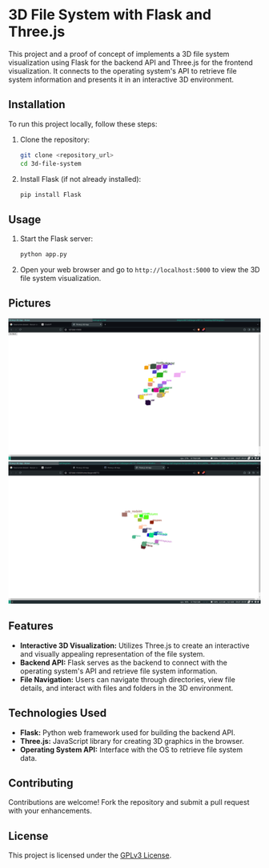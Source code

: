 # 3D File System with Flask and Three.js

This project and a proof of concept of implements a 3D file system visualization using Flask for the backend API and Three.js for the frontend visualization. It connects to the operating system's API to retrieve file system information and presents it in an interactive 3D environment.

## Installation

To run this project locally, follow these steps:

1. Clone the repository:
   ```bash
   git clone <repository_url>
   cd 3d-file-system
   ```

2. Install Flask (if not already installed):
   ```bash
   pip install Flask
   ```

## Usage

1. Start the Flask server:
   ```bash
   python app.py
   ```

2. Open your web browser and go to `http://localhost:5000` to view the 3D file system visualization.

## Pictures


![](https://github.com/jero98772/3Dfilesystem/blob/main/pictures/2024-07-09-092439_1920x1080_scrot.png)
![](https://github.com/jero98772/3Dfilesystem/blob/main/pictures/2024-07-09-094901_1920x1080_scrot.png)

## Features

- **Interactive 3D Visualization:** Utilizes Three.js to create an interactive and visually appealing representation of the file system.
- **Backend API:** Flask serves as the backend to connect with the operating system's API and retrieve file system information.
- **File Navigation:** Users can navigate through directories, view file details, and interact with files and folders in the 3D environment.

## Technologies Used

- **Flask:** Python web framework used for building the backend API.
- **Three.js:** JavaScript library for creating 3D graphics in the browser.
- **Operating System API:** Interface with the OS to retrieve file system data.

## Contributing

Contributions are welcome! Fork the repository and submit a pull request with your enhancements.

## License

This project is licensed under the [GPLv3 License](link-to-license).

